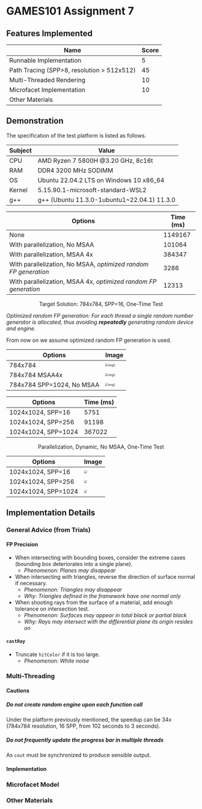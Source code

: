 # GAMES101 Assignment 7

## Features Implemented

| Name                                       | Score |
| ------------------------------------------ | ----- |
| Runnable Implementation                    | 5     |
| Path Tracing (SPP>8, resolution > 512x512) | 45    |
| Multi-Threaded Rendering                   | 10    |
| Microfacet Implementation                  | 10    |
| Other Materials                            |       |



## Demonstration

The specification of the test platform is listed as follows.

| Subject | Value                                       |
| ------- | ------------------------------------------- |
| CPU     | AMD Ryzen 7 5800H @3.20 GHz, 8c16t          |
| RAM     | DDR4 3200 MHz SODIMM                        |
| OS      | Ubuntu 22.04.2 LTS on Windows 10 x86_64     |
| Kernel  | 5.15.90.1-microsoft-standard-WSL2           |
| g++     | g++ (Ubuntu 11.3.0-1ubuntu1~22.04.1) 11.3.0 |







| Options                                                      | Time (ms) |
| ------------------------------------------------------------ | --------- |
| None                                                         | 1149167   |
| With parallelization, No MSAA                                | 101064    |
| With parallelization, MSAA 4x                                | 384347    |
| With parallelization, No MSAA, *optimized random FP generation* | 3286      |
| With parallelization, MSAA 4x, *optimized random FP generation* | 12313     |

<p align="center">Target Solution: 784x784, SPP=16, One-Time Test</p>

*Optimized random FP generation: For each thread a single random number generator is allocated, thus avoiding **repeatedly** generating random device and engine.*

From now on we assume optimized random FP generation is used.



| Options                   | Image                                                        |
| ------------------------- | ------------------------------------------------------------ |
| 784x784                   | <img src="images/784x784_16.png" alt="img1" style="zoom:50%;" /> |
| 784x784 MSAA4x            | <img src="images/784x784_16_msaa4x.png" alt="img1" style="zoom:50%;" /> |
| 784x784 SPP=1024, No MSAA | <img src="images/784x784_1024.png" alt="img1" style="zoom:50%;" /> |



| Options             | Time (ms) |
| ------------------- | --------- |
| 1024x1024, SPP=16   | 5751      |
| 1024x1024, SPP=256  | 91198     |
| 1024x1024, SPP=1024 | 367022    |

<p align="center">Parallelization, Dynamic, No MSAA, One-Time Test</p>

| Options             | Image                                                     |
| ------------------- | --------------------------------------------------------- |
| 1024x1024, SPP=16   | <img src="images/1024x1024_16.png" style="zoom:50%;" />   |
| 1024x1024, SPP=256  | <img src="images/1024x1024_256.png" style="zoom:50%;" />  |
| 1024x1024, SPP=1024 | <img src="images/1024x1024_1024.png" style="zoom:50%;" /> |



## Implementation Details

### General Advice (from Trials)

#### FP Precision

- When intersecting with bounding boxes, consider the extreme cases (bounding box deteriorates into a single plane).
  - *Phenomenon: Planes may disappear*
- When intersecting with triangles, reverse the direction of surface normal if necessary.
  - *Phenomenon: Triangles may disappear*
  - *Why: Triangles defined in the framework have one normal only*
- When shooting rays from the surface of a material, add enough tolerance on intersection test.
  - *Phenomenon: Surfaces may appear in total black or partial black*
  - *Why: Rays may intersect with the differential plane its origin resides on*

#### `castRay`

- Truncate `hitColor` if it is too large.
  - *Phenomenon: White noise*





### Multi-Threading

#### Cautions

##### Do not create random engine upon each function call

Under the platform previously mentioned, the speedup can be 34x (784x784 resolution, 16 SPP, from 102 seconds to 3 seconds).

##### Do not frequently update the progress bar in multiple threads

As `cout` must be synchronized to produce sensible output.



#### Implementation





### Microfacet Model





### Other Materials
